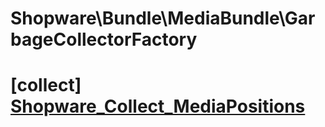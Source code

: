# Shopware\Bundle\MediaBundle\GarbageCollectorFactory

# [collect] [Shopware_Collect_MediaPositions](https://github.com/shopware/shopware/blob/5.6/engine/Shopware/Bundle/MediaBundle/GarbageCollectorFactory.php#L114)

